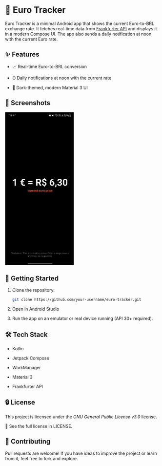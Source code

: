 # 📱 Euro Tracker

Euro Tracker is a minimal Android app that shows the current Euro-to-BRL exchange rate. It fetches real-time data from [Frankfurter API](https://frankfurter.dev/) and displays it in a modern Compose UI. The app also sends a daily notification at noon with the current Euro rate.

## ✨ Features

* 📈 Real-time Euro-to-BRL conversion

* ⏰ Daily notifications at noon with the current rate

* 🌙 Dark-themed, modern Material 3 UI

## 📸 Screenshots

<img src="screenshots/screenshot1.png" alt="Screenshot 1" height="500" />

## 🚀 Getting Started

1. Clone the repository:
    ```bash
    git clone https://github.com/your-username/euro-tracker.git
    ```

2. Open in Android Studio

3. Run the app on an emulator or real device running (API 30+ required).

## 🛠️ Tech Stack

* Kotlin

* Jetpack Compose

* WorkManager

* Material 3

* Frankfurter API

## 🔒 License

This project is licensed under the *GNU General Public License v3.0* license.

📄 See the full license in LICENSE.


## 🙋 Contributing

Pull requests are welcome! If you have ideas to improve the project or learn from it, feel free to fork and explore.